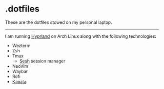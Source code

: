 # .dotfiles
These are the dotfiles stowed on my personal laptop.

---
I am running [Hyprland](https://hyprland.org/) on Arch Linux along with the following technologies:
- Wezterm
- Zsh
- Tmux
    - [Sesh](https://github.com/joshmedeski/sesh) session manager
- NeoVim
- Waybar
- Rofi
- [Kanata](https://github.com/allisnulll/kanata-config)
